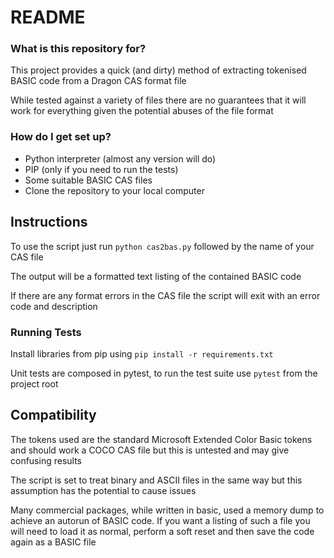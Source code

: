# README #

### What is this repository for? ###

This project provides a quick (and dirty) method of extracting tokenised 
BASIC code from a Dragon CAS format file

While tested against a variety of files there are no guarantees that it 
will work for everything given the potential abuses of the file format 

### How do I get set up? ###

* Python interpreter (almost any version will do)
* PIP (only if you need to run the tests)
* Some suitable BASIC CAS files
* Clone the repository to your local computer

## Instructions ##

To use the script just run ```python cas2bas.py``` followed by the name of
your CAS file

The output will be a formatted text listing of the contained BASIC code

If there are any format errors in the CAS file the script will exit with an
error code and description

### Running Tests ###

Install libraries from pip using ```pip install -r requirements.txt```

Unit tests are composed in pytest, to run the test suite use ```pytest``` from the
project root

## Compatibility ##

The tokens used are the standard Microsoft Extended Color Basic tokens and
should work a COCO CAS file but this is untested and may give confusing
results

The script is set to treat binary and ASCII files in the same way but this
assumption has the potential to cause issues

Many commercial packages, while written in basic, used a memory dump to 
achieve an autorun of BASIC code. If you want a listing of such a file you
will need to load it as normal, perform a soft reset and then save the 
code again as a BASIC file
 